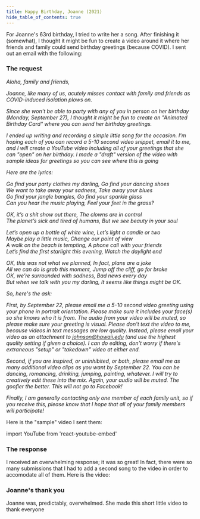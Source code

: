 ```yaml
---
title: Happy Birthday, Joanne (2021)
hide_table_of_contents: true
---
```


For Joanne's 63rd birthday, I tried to write her a song. After finishing it (somewhat), I thought it might be fun to create a video around it where her friends and family could send birthday greetings (because COVID). I sent out an email with the following:

### The request

*Aloha, family and friends,*

*Joanne, like many of us, acutely misses contact with family and friends as COVID-induced isolation plows on.*

*Since she won't be able to party with any of you in person on her birthday (Monday, September 27), I thought it might be fun to create an "Animated Birthday Card" where you can send her birthday greetings.*

*I ended up writing and recording a simple little song for the occasion. I'm hoping each of you can record a 5-10 second video snippet, email it to me, and I will create a YouTube video including all of your greetings that she can "open" on her birthday.  I made a "draft" version of the video with sample ideas for greetings so you can see where this is going*

*Here are the lyrics:*

*Go find your party clothes my darling, Go find your dancing shoes*    
*We want to take away your sadness, Take away your blues*  
*Go find your jangle bangles, Go find your sparkle glass*  
*Can you hear the music playing, Feel your feet in the grass?*  

*OK, it’s a shit show out there, The clowns are in control*  
*The planet’s sick and tired of humans, But we see beauty in your soul*  

*Let’s open up a bottle of white wine, Let’s light a candle or two*  
*Maybe play a little music, Change our point of view*  
*A walk on the beach is tempting, A phone call with your friends*  
*Let’s find the first starlight this evening, Watch the daylight end*  

*OK, this was not what we planned, In fact, plans are a joke*  
*All we can do is grab this moment, Jump off the cliff, go for broke*  
*OK, we’re surrounded with sadness, Bad news every day*  
*But when we talk with you my darling, It seems like things might be OK.*  

*So, here's the ask:*

*First, by September 22, please email me a 5-10 second video greeting using your phone in portrait orientation. Please make sure it includes your face(s) so she knows who it is from.  The audio from your video will be muted, so please make sure your greeting is visual. Please don't text the video to me, because videos in text messages are low quality. Instead, please email your video as an attachment to johnson@hawaii.edu (and use the highest quality setting if given a choice).  I can do editing, don't worry if there's extraneous "setup" or "takedown" video at either end.*

*Second, if you are inspired, or uninhibited, or both, please email me as many additional video clips as you want by September 22. You can be dancing, romancing, drinking, jumping, painting, whatever.  I will try to creatively edit these into the mix. Again, your audio will be muted. The goofier the better. This will not go to Facebook!*

*Finally, I am generally contacting only one member of each family unit, so if you receive this, please know that I hope that all of your family members will participate!*

Here is the "sample" video I sent them:

import YouTube from 'react-youtube-embed'

<YouTube id="DDRLjuVCVL8"/>

### The response

I received an overwhelming response; it was so great!  In fact, there were so many submissions that I had to add a second song to the video in order to accomodate all of them.  Here is the video:

<YouTube id="w2KsY2Sx8Ds"/>

### Joanne's thank you

Joanne was, predictably, overwhelmed. She made this short little video to thank everyone 

<YouTube id="HFVhPNpyH7c"/>
